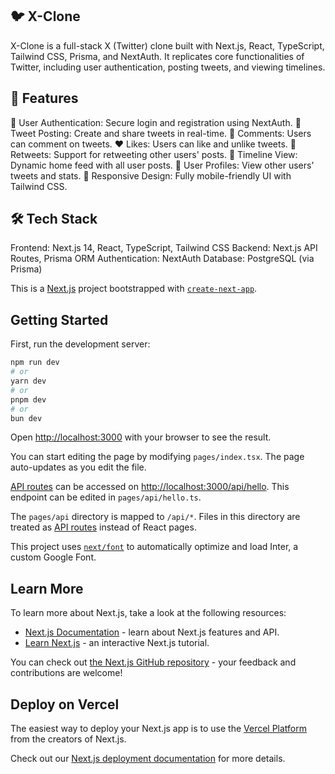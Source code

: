 ## 🐦 X-Clone

X-Clone is a full-stack X (Twitter) clone built with Next.js, React, TypeScript, Tailwind CSS, Prisma, and NextAuth. It replicates core functionalities of Twitter, including user authentication, posting tweets, and viewing timelines.​

## 🚀 Features

🔐 User Authentication: Secure login and registration using NextAuth.
📝 Tweet Posting: Create and share tweets in real-time.
💬 Comments: Users can comment on tweets.
❤️ Likes: Users can like and unlike tweets.
🔁 Retweets: Support for retweeting other users' posts.
📰 Timeline View: Dynamic home feed with all user posts.
👤 User Profiles: View other users’ tweets and stats.
🎨 Responsive Design: Fully mobile-friendly UI with Tailwind CSS.


## 🛠️ Tech Stack

Frontend: Next.js 14, React, TypeScript, Tailwind CSS
Backend: Next.js API Routes, Prisma ORM
Authentication: NextAuth
Database: PostgreSQL (via Prisma)


This is a [Next.js](https://nextjs.org/) project bootstrapped with [`create-next-app`](https://github.com/vercel/next.js/tree/canary/packages/create-next-app).

## Getting Started

First, run the development server:

```bash
npm run dev
# or
yarn dev
# or
pnpm dev
# or
bun dev
```

Open [http://localhost:3000](http://localhost:3000) with your browser to see the result.

You can start editing the page by modifying `pages/index.tsx`. The page auto-updates as you edit the file.

[API routes](https://nextjs.org/docs/api-routes/introduction) can be accessed on [http://localhost:3000/api/hello](http://localhost:3000/api/hello). This endpoint can be edited in `pages/api/hello.ts`.

The `pages/api` directory is mapped to `/api/*`. Files in this directory are treated as [API routes](https://nextjs.org/docs/api-routes/introduction) instead of React pages.

This project uses [`next/font`](https://nextjs.org/docs/basic-features/font-optimization) to automatically optimize and load Inter, a custom Google Font.

## Learn More

To learn more about Next.js, take a look at the following resources:

- [Next.js Documentation](https://nextjs.org/docs) - learn about Next.js features and API.
- [Learn Next.js](https://nextjs.org/learn) - an interactive Next.js tutorial.

You can check out [the Next.js GitHub repository](https://github.com/vercel/next.js/) - your feedback and contributions are welcome!

## Deploy on Vercel

The easiest way to deploy your Next.js app is to use the [Vercel Platform](https://vercel.com/new?utm_medium=default-template&filter=next.js&utm_source=create-next-app&utm_campaign=create-next-app-readme) from the creators of Next.js.

Check out our [Next.js deployment documentation](https://nextjs.org/docs/deployment) for more details.
